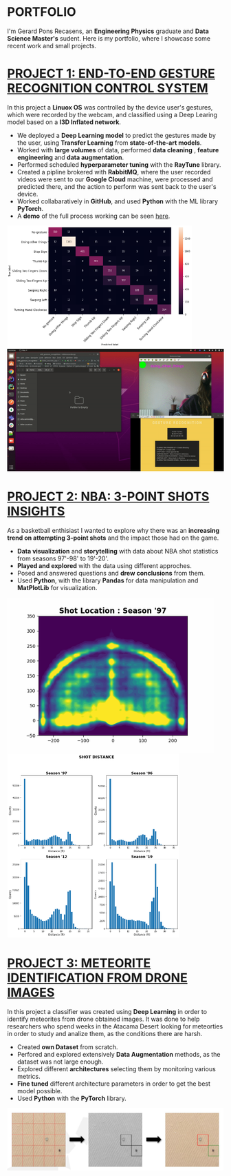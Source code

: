 # PORTFOLIO

I'm Gerard Pons Recasens, an **Engineering Physics** graduate and **Data Science Master's** sudent. Here is my portfolio, where I showcase some recent work and small projects.

# [PROJECT 1: END-TO-END GESTURE RECOGNITION CONTROL SYSTEM](https://github.com/gesturesAidl/video_processor)

In this project a **Linuox OS** was controlled by the device user's gestures, which were recorded by the webcam, and classified using a Deep Learing model based on a **I3D Inflated network**.

* We deployed a **Deep Learning model** to predict the gestures made by the user, using **Transfer Learning** from **state-of-the-art models**.
* Worked with **large volumes** of data, performed **data cleaning** , **feature engineering** and **data augmentation**.
* Performed scheduled **hyperparameter tuning** with the **RayTune** library.
* Created a pipline brokered with **RabbitMQ**, where the user recorded videos were sent to our **Google Cloud** machine, were processed and predicted there, and the action to perform was sent back to the user's device.
* Worked collabaratively in **GitHub**, and used **Python** with the ML library **PyTorch**.
* A **demo** of the full process working can be seen [here](https://www.youtube.com/watch?v=G59jl27JF2A&ab_channel=GesturesAidl).

<div class="row">
  <img class="pull-left" src="Images/confusion.png"  width="430">
  <img class="pull-left" src="Images/demo_gif.gif"  width="530">
</div>


# [PROJECT 2: NBA: 3-POINT SHOTS INSIGHTS](https://github.com/gerardponsds/NBA_Shot_Analysis)

As a basketball enthisiast I wanted to explore why there was an **increasing trend on attempting 3-point shots** and the impact those had on the game. 

* **Data visualization** and **storytelling** with data about NBA shot statistics from seasons 97'-98' to 19'-20'.
* **Played and explored** with the data using different approches. 
* Posed and answered questions and **drew conclusions** from them.
* Used **Python**, with the library **Pandas** for data manipulation and **MatPlotLib** for visualization.


<div class="row">
  <img class="pull-left" src="Images/heat_gif.gif"  width="480">
  <img class="pull-left" src="Images/shots_distribution.png"  width="400">
</div>

# [PROJECT 3: METEORITE IDENTIFICATION FROM DRONE IMAGES](https://github.com/gerardponsds/Meteorite-Identification)

In this project a classifier was created using **Deep Learning** in order to identify meteorites from drone obtained images. It was done to help researchers who spend weeks in the Atacama Desert looking for meteorties in order to study and analize them, as the conditions there are harsh.

* Created **own Dataset** from scratch.
* Perfored and explored extensively **Data Augmentation** methods,  as the dataset was not large enough.
* Explored different **architectures** selecting them by monitoring various metrics.
* **Fine tuned** different architecture parameters in order to get the best model possible.
* Used **Python** with the **PyTorch** library.

<p align="center">
  <img src="Images/all.jpg"  alt="drawing" width="700"/>
</p>
